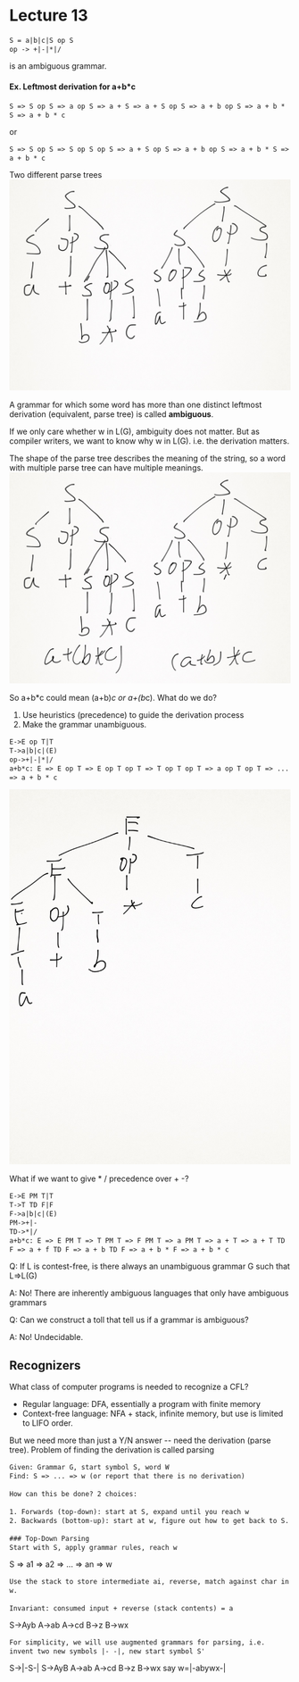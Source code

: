 # Lecture 13

```
S = a|b|c|S op S
op -> +|-|*|/
```
is an ambiguous grammar.

#### Ex. Leftmost derivation for a+b*c 
```
S => S op S => a op S => a + S => a + S op S => a + b op S => a + b * S => a + b * c
```
or
```
S => S op S => S op S op S => a + S op S => a + b op S => a + b * S => a + b * c
```
Two different parse trees
![13-01](/pic/13-01.png)

A grammar for which some word has more than one distinct leftmost derivation (equivalent, parse tree) is called **ambiguous**.

If we only care whether w in L(G), ambiguity does not matter. But as compiler writers, we want to know why w in L(G). i.e. the derivation matters.

The shape of the parse tree describes the meaning of the string, so a word with multiple parse tree can have multiple meanings.
![13-02](/pic/13-02.png)

So a+b*c could mean (a+b)*c or a+(b*c). What do we do?

1. Use heuristics (precedence) to guide the derivation process
2. Make the grammar unambiguous.

```
E->E op T|T
T->a|b|c|(E)
op->+|-|*|/
a+b*c: E => E op T => E op T op T => T op T op T => a op T op T => ... => a + b * c
```
![13-03](/pic/13-03.png)

What if we want to give * / precedence over + -?
```
E->E PM T|T
T->T TD F|F
F->a|b|c|(E)
PM->+|-
TD->*|/
a+b*c: E => E PM T => T PM T => F PM T => a PM T => a + T => a + T TD F => a + f TD F => a + b TD F => a + b * F => a + b * c
```

Q: If L is contest-free, is there always an unambiguous grammar G such that L=>L(G)

A: No! There are inherently ambiguous languages that only have ambiguous grammars

Q: Can we construct a toll that tell us if a grammar is ambiguous?

A: No! Undecidable.

## Recognizers
What class of computer programs is needed to recognize a CFL?

* Regular language: DFA, essentially a program with finite memory
* Context-free language: NFA + stack, infinite memory, but use is limited to LIFO order.

But we need more than just a Y/N answer -- need the derivation (parse tree). Problem of finding the derivation is called parsing
```
Given: Grammar G, start symbol S, word W
Find: S => ... => w (or report that there is no derivation)

How can this be done? 2 choices:

1. Forwards (top-down): start at S, expand until you reach w
2. Backwards (bottom-up): start at w, figure out how to get back to S.

### Top-Down Parsing
Start with S, apply grammar rules, reach w
```
S => a1 => a2 => ... => an => w
```
Use the stack to store intermediate ai, reverse, match against char in w.

Invariant: consumed input + reverse (stack contents) = a
```
S->Ayb
A->ab
A->cd
B->z
B->wx
```
For simplicity, we will use augmented grammars for parsing, i.e. invent two new symbols |- -|, new start symbol S'
```
S->|-S-|
S->AyB
A->ab
A->cd
B->z
B->wx
say w=|-abywx-|
```
